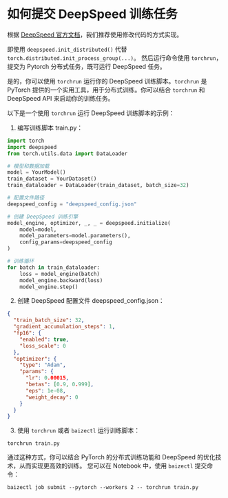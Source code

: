 # 如何提交 DeepSpeed 训练任务

根据 [DeepSpeed 官方文档](https://www.deepspeed.ai/getting-started/)，我们推荐使用修改代码的方式实现。

即使用 `deepspeed.init_distributed()` 代替 `torch.distributed.init_process_group(...)`。
然后运行命令使用 `torchrun`，提交为 Pytorch 分布式任务，既可运行 DeepSpeed 任务。

是的，你可以使用 `torchrun` 运行你的 DeepSpeed 训练脚本。`torchrun` 是 PyTorch 提供的一个实用工具，用于分布式训练。你可以结合 `torchrun` 和 DeepSpeed API 来启动你的训练任务。

以下是一个使用 `torchrun` 运行 DeepSpeed 训练脚本的示例：

1. 编写训练脚本 train.py：

```python
import torch
import deepspeed
from torch.utils.data import DataLoader

# 模型和数据加载
model = YourModel()
train_dataset = YourDataset()
train_dataloader = DataLoader(train_dataset, batch_size=32)

# 配置文件路径
deepspeed_config = "deepspeed_config.json"

# 创建 DeepSpeed 训练引擎
model_engine, optimizer, _, _ = deepspeed.initialize(
    model=model,
    model_parameters=model.parameters(),
    config_params=deepspeed_config
)

# 训练循环
for batch in train_dataloader:
    loss = model_engine(batch)
    model_engine.backward(loss)
    model_engine.step()
```

2. 创建 DeepSpeed 配置文件 deepspeed_config.json：

```json
{
  "train_batch_size": 32,
  "gradient_accumulation_steps": 1,
  "fp16": {
    "enabled": true,
    "loss_scale": 0
  },
  "optimizer": {
    "type": "Adam",
    "params": {
      "lr": 0.00015,
      "betas": [0.9, 0.999],
      "eps": 1e-08,
      "weight_decay": 0
    }
  }
}
```

3. 使用 `torchrun` 或者 `baizectl` 运行训练脚本：

```
torchrun train.py
```

通过这种方式，你可以结合 PyTorch 的分布式训练功能和 DeepSpeed 的优化技术，从而实现更高效的训练。
您可以在 Notebook 中，使用 `baizectl` 提交命令：

```
baizectl job submit --pytorch --workers 2 -- torchrun train.py
```
